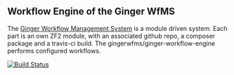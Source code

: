 Workflow Engine of the Ginger WfMS
----------------------------------

The [Ginger Workflow Management System](https://github.com/gingerwfms/ginger-wfms) is a module driven system.
Each part is an own ZF2 module, with an associated github repo, a composer package and a travis-ci build.
The gingerwfms/ginger-workflow-engine performs configured workflows. 

[![Build Status](https://travis-ci.org/gingerwfms/ginger-workflow-engine.png?branch=master)](https://travis-ci.org/gingerwfms/ginger-workflow-engine)

